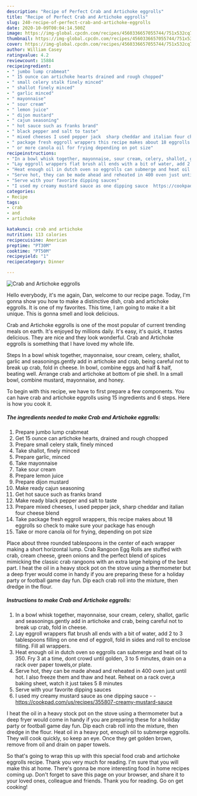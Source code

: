 ```yaml
---
description: "Recipe of Perfect Crab and Artichoke eggrolls"
title: "Recipe of Perfect Crab and Artichoke eggrolls"
slug: 240-recipe-of-perfect-crab-and-artichoke-eggrolls
date: 2020-10-09T00:04:14.500Z
image: https://img-global.cpcdn.com/recipes/4560336657055744/751x532cq70/crab-and-artichoke-eggrolls-recipe-main-photo.jpg
thumbnail: https://img-global.cpcdn.com/recipes/4560336657055744/751x532cq70/crab-and-artichoke-eggrolls-recipe-main-photo.jpg
cover: https://img-global.cpcdn.com/recipes/4560336657055744/751x532cq70/crab-and-artichoke-eggrolls-recipe-main-photo.jpg
author: William Casey
ratingvalue: 4.2
reviewcount: 15884
recipeingredient:
- " jumbo lump crabmeat"
- " 15 ounce can artichoke hearts drained and rough chopped"
- " small celery stalk finely minced"
- " shallot finely minced"
- " garlic minced"
- " mayonnaise"
- " sour cream"
- " lemon juice"
- " dijon mustard"
- " cajun seasoning"
- " hot sauce such as franks brand"
- " black pepper and salt to taste"
- " mixed cheeses I used pepper jack  sharp cheddar and italian four cheese blend"
- " package fresh eggroll wrappers this recipe makes about 18 eggrolls so check to make sure your package has enough"
- " or more canola oil for frying depending on pot size"
recipeinstructions:
- "In a bowl whisk together, mayonnaise, sour cream, celery, shallot, garlic and seasonings.gently add in artichoke and crab, being careful not to break up crab, fold in cheese."
- "Lay eggroll wrappers flat brush all ends with a bit of water, add 2 to 3 tablespoons filling on one end of eggroll, fold in sides and roll to enclose filling. Fill all wrappers."
- "Heat enough oil in dutch oven so eggrolls can submerge and heat oil to 350. Fry 3 at a  time, dont crowd until golden, 3 to 5 minutes, drain on a rack over paper towels,or plate."
- "Serve hot, they can be made ahead and reheated in 400 oven just until hot. I also freeze them and thaw and heat. Reheat on a rack over,a baking sheet, watch it just takes 5 8 minutes"
- "Serve with your favorite dipping sauces"
- "I used my creamy mustard sauce as one dipping sauce  https://cookpad.com/us/recipes/355807-creamy-mustard-sauce"
categories:
- Recipe
tags:
- crab
- and
- artichoke

katakunci: crab and artichoke 
nutrition: 113 calories
recipecuisine: American
preptime: "PT30M"
cooktime: "PT50M"
recipeyield: "1"
recipecategory: Dinner

---
```



![Crab and Artichoke eggrolls](https://img-global.cpcdn.com/recipes/4560336657055744/751x532cq70/crab-and-artichoke-eggrolls-recipe-main-photo.jpg)

Hello everybody, it's me again, Dan, welcome to our recipe page. Today, I'm gonna show you how to make a distinctive dish, crab and artichoke eggrolls. It is one of my favorites. This time, I am going to make it a bit unique. This is gonna smell and look delicious.

Crab and Artichoke eggrolls is one of the most popular of current trending meals on earth. It's enjoyed by millions daily. It's easy, it's quick, it tastes delicious. They are nice and they look wonderful. Crab and Artichoke eggrolls is something that I have loved my whole life.

Steps In a bowl whisk together, mayonnaise, sour cream, celery, shallot, garlic and seasonings.gently add in artichoke and crab, being careful not to break up crab, fold in cheese. In bowl, combine eggs and half &amp; half, beating well. Arrange crab and artichoke at bottom of pie shell. In a small bowl, combine mustard, mayonnaise, and honey.


To begin with this recipe, we have to first prepare a few components. You can have crab and artichoke eggrolls using 15 ingredients and 6 steps. Here is how you cook it.

<!--inarticleads1-->

##### The ingredients needed to make Crab and Artichoke eggrolls:

1. Prepare  jumbo lump crabmeat
1. Get  15 ounce can artichoke hearts, drained and rough chopped
1. Prepare  small celery stalk, finely minced
1. Take  shallot, finely minced
1. Prepare  garlic, minced
1. Take  mayonnaise
1. Take  sour cream
1. Prepare  lemon juice
1. Prepare  dijon mustard
1. Make ready  cajun seasoning
1. Get  hot sauce such as franks brand
1. Make ready  black pepper and salt to taste
1. Prepare  mixed cheeses, I used pepper jack,  sharp cheddar and italian four cheese blend
1. Take  package fresh eggroll wrappers, this recipe makes about 18 eggrolls so check to make sure your package has enough
1. Take  or more canola oil for frying, depending on pot size


Place about three rounded tablespoons in the center of each wrapper making a short horizontal lump. Crab Rangoon Egg Rolls are stuffed with crab, cream cheese, green onions and the perfect blend of spices mimicking the classic crab rangoons with an extra large helping of the best part. I heat the oil in a heavy stock pot on the stove using a thermometer but a deep fryer would come in handy if you are preparing these for a holiday party or football game day fun. Dip each crab roll into the mixture, then dredge in the flour. 

<!--inarticleads2-->

##### Instructions to make Crab and Artichoke eggrolls:

1. In a bowl whisk together, mayonnaise, sour cream, celery, shallot, garlic and seasonings.gently add in artichoke and crab, being careful not to break up crab, fold in cheese.
1. Lay eggroll wrappers flat brush all ends with a bit of water, add 2 to 3 tablespoons filling on one end of eggroll, fold in sides and roll to enclose filling. Fill all wrappers.
1. Heat enough oil in dutch oven so eggrolls can submerge and heat oil to 350. Fry 3 at a  time, dont crowd until golden, 3 to 5 minutes, drain on a rack over paper towels,or plate.
1. Serve hot, they can be made ahead and reheated in 400 oven just until hot. I also freeze them and thaw and heat. Reheat on a rack over,a baking sheet, watch it just takes 5 8 minutes
1. Serve with your favorite dipping sauces
1. I used my creamy mustard sauce as one dipping sauce -  - https://cookpad.com/us/recipes/355807-creamy-mustard-sauce


I heat the oil in a heavy stock pot on the stove using a thermometer but a deep fryer would come in handy if you are preparing these for a holiday party or football game day fun. Dip each crab roll into the mixture, then dredge in the flour. Heat oil in a heavy pot, enough oil to submerge eggrolls. They will cook quickly, so keep an eye. Once they get golden brown, remove from oil and drain on paper towels. 

So that's going to wrap this up with this special food crab and artichoke eggrolls recipe. Thank you very much for reading. I'm sure that you will make this at home. There's gonna be more interesting food in home recipes coming up. Don't forget to save this page on your browser, and share it to your loved ones, colleague and friends. Thank you for reading. Go on get cooking!
